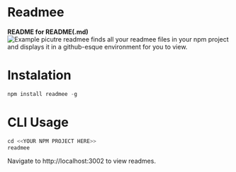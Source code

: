 # Readmee
__README for README(.md)__  
![Example picutre](https://raw.githubusercontent.com/paulxuca/readmee/master/Screen%20Shot%202016-10-23%20at%205.07.01%20PM.png?token=AHhSoc3nebMa8Ilyk32-VQZ8mHGHOWPdks5YFmHbwA%3D%3D)
readmee finds all your readmee files in your npm project and displays it in a github-esque environment for you to view.

# Instalation
```javascript
npm install readmee -g
```
# CLI Usage  
```javascript
cd <<YOUR NPM PROJECT HERE>>
readmee
```
Navigate to http://localhost:3002 to view readmes.
